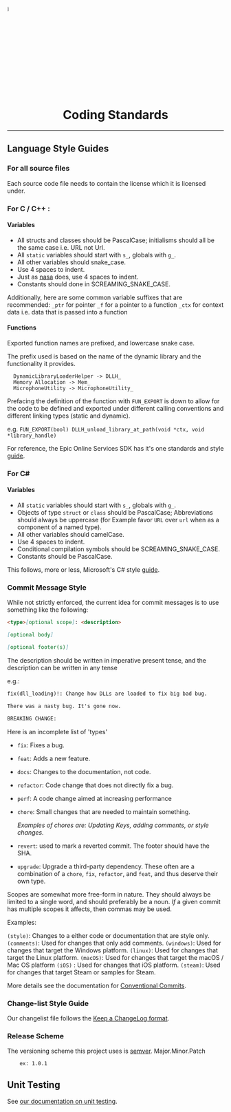 <a href="/com.playeveryware.eos/README.md"><img src="/com.playeveryware.eos/Documentation~/images/PlayEveryWareLogo.gif" alt="README.md" width="5%"/></a>

# <div align="center">Coding Standards</div>
---

## Language Style Guides

### For all source files
Each source code file needs to contain the license which it is licensed under.

### For C / C++ :

#### Variables
* All structs and classes should be PascalCase; initialisms should all be the same case i.e. URL not Url.
* All `static` variables should start with `s_`, globals with `g_`.
* All other variables should snake_case.
* Use 4 spaces to indent.
* Just as [nasa](https://ntrs.nasa.gov/api/citations/19950022400/downloads/19950022400.pdf#page=18) does, use 4 spaces to indent.
* Constants should done in SCREAMING_SNAKE_CASE.

Additionally, here are some common variable suffixes that are recommended:
`_ptr`  for pointer
`_f`    for a pointer to a function
`_ctx`  for context data i.e. data that is passed into a function

#### Functions
Exported function names are prefixed, and lowercase snake case.

The prefix used is based on the name of the dynamic library and the functionality it provides.
```
  DynamicLibraryLoaderHelper -> DLLH_
  Memory Allocation -> Mem_
  MicrophoneUtility -> MicrophoneUtility_
```

Prefacing the definition of the function with `FUN_EXPORT` is down to allow for the code to be defined and exported under
different calling conventions and different linking types (static and dynamic).

e.g.
`FUN_EXPORT(bool) DLLH_unload_library_at_path(void *ctx, void *library_handle)`

For reference, the Epic Online Services SDK has it's one standards and style [guide](https://docs.unrealengine.com/4.26/en-US/ProductionPipelines/DevelopmentSetup/CodingStandard/).

### For C#

#### Variables
* All `static` variables should start with `s_`, globals with `g_`.
* Objects of type `struct` or `class` should be PascalCase; Abbreviations should always be uppercase (for Example favor `URL` over `url` when as a component of a named type).
* All other variables should camelCase.
* Use 4 spaces to indent.
* Conditional compilation symbols should be SCREAMING_SNAKE_CASE.
* Constants should be PascalCase.

This follows, more or less, Microsoft's C# style [guide](https://docs.microsoft.com/en-us/dotnet/csharp/fundamentals/coding-style/coding-conventions).


### Commit Message Style
While not strictly enforced, the current idea for commit messages is to use something like the following:

```markdown
<type>[optional scope]: <description>

[optional body]

[optional footer(s)]
```  

The description should be written in imperative present tense, and the description can be written in any tense

e.g.:

```markdown
fix(dll_loading)!: Change how DLLs are loaded to fix big bad bug.

There was a nasty bug. It's gone now.

BREAKING CHANGE:
```



Here is an incomplete list of 'types'

- `fix`: Fixes a bug.
- `feat`: Adds a new feature.
- `docs`: Changes to the documentation, not code.
- `refactor`: Code change that does not directly fix a bug.
- `perf`: A code change aimed at increasing performance
- `chore`: Small changes that are needed to maintain something. 

   _Examples of chores are: Updating Keys, adding comments, or style changes._

- `revert`: used to mark a reverted commit. The footer should have the SHA.
- `upgrade`: Upgrade a third-party dependency. These often are a combination of a `chore`, `fix`, `refactor`, and `feat`, and thus deserve their own type.

Scopes are somewhat more free-form in nature. They should always be limited to a single word, and should preferably be a noun. _If_ a given commit has multiple scopes it affects, then commas may be used.

Examples:

`(style)`: Changes to a either code or documentation that are style only.
`(comments)`: Used for changes that only add comments.
`(windows)`: Used for changes that target the Windows platform.
`(linux)`: Used for changes that target the Linux platform.
`(macOS)`: Used for changes that target the macOS / Mac OS platform
`(iOS)` : Used for changes that iOS platform.
`(steam)`: Used for changes that target Steam or samples for Steam.

More details see the documentation for [Conventional Commits](https://www.conventionalcommits.org/en/v1.0.0/).

### Change-list Style Guide
Our changelist file follows the [Keep a ChangeLog format](https://keepachangelog.com/en/1.0.0/).

### Release Scheme
The versioning scheme this project uses is [semver](https://semver.org/).
Major.Minor.Patch
```
	ex: 1.0.1
```

## Unit Testing

See [our documentation on unit testing](/Documentation~/unit_testing.md).